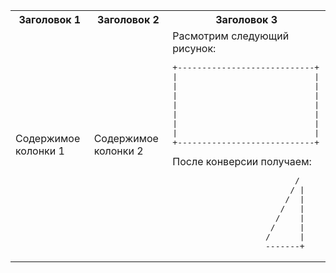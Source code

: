 <table>
<tr>
<th>Заголовок 1</th>
<th>Заголовок 2</th>
<th>Заголовок 3</th>
</tr>
<tr>
<td>Содержимое колонки 1</td>
<td>Содержимое колонки 2</td>
<td>Расмотрим следующий рисунок:<pre>
+----------------------------+
|                            |
|                            |
|                            |
|                            |
|                            |
|                            |
|                            |
+----------------------------+
</pre>После конверсии получаем:<pre>
                         /
                        / |
                       /  |
                      /   |
                     /    |
                    /     |
                   /      |
                   -------+
</pre></td>
</tr>
</table>


